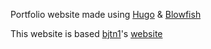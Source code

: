 Portfolio website made using [Hugo](https://github.com/gohugoio/hugo) & [Blowfish
](https://github.com/nunocoracao/blowfish)

This website is based [bjtn1](https://github.com/bjtn1)'s [website](https://github.com/bjtn1/bjtnoguera.com/tree/6580cb5350924f5b96d8bd9a05c610ff5dd4e2db)
